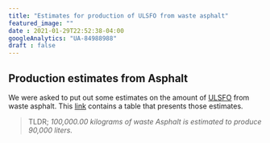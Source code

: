 ```yaml
---
title: "Estimates for production of ULSFO from waste asphalt"
featured_image: ""
date : 2021-01-29T22:52:38-04:00
googleAnalytics: "UA-84988988"
draft : false
---
```


## Production estimates from Asphalt
We were asked to put out some estimates on the amount of [ULSFO](/posts/producingulfo) from waste asphalt. This [link](/pdf/RoadGoldInfographics.pdf) contains a table that presents those estimates.

> TLDR;
> _100,000.00 kilograms of waste Asphalt is estimated to produce 90,000 liters._

